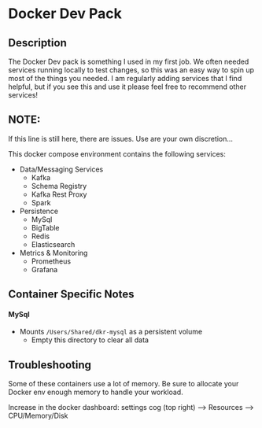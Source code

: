 # Docker Dev Pack

## Description
The Docker Dev pack is something I used in my first job. We often needed services running locally to test changes,
so this was an easy way to spin up most of the things you needed. I am regularly adding services that I find
helpful, but if you see this and use it please feel free to recommend other services!

## NOTE:
If this line is still here, there are issues. Use are your own discretion...

This docker compose environment contains the following services:
- Data/Messaging Services
  - Kafka
  - Schema Registry
  - Kafka Rest Proxy
  - Spark
- Persistence
  - MySql
  - BigTable
  - Redis
  - Elasticsearch
- Metrics & Monitoring
  - Prometheus
  - Grafana

## Container Specific Notes
#### MySql
- Mounts `/Users/Shared/dkr-mysql` as a persistent volume
  - Empty this directory to clear all data

## Troubleshooting
Some of these containers use a lot of memory. Be sure to allocate your Docker env enough memory to handle your workload.

Increase in the docker dashboard:
settings cog (top right) --> Resources --> CPU/Memory/Disk
